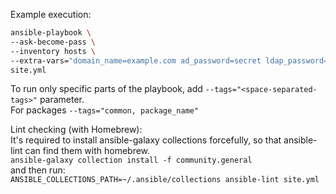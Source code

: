 Example execution:

```bash
ansible-playbook \
--ask-become-pass \
--inventory hosts \
--extra-vars="domain_name=example.com ad_password=secret ldap_password=secret mysql_password=secret slurmdb_password=secret" \
site.yml
```

To run only specific parts of the playbook, add `--tags="<space-separated-tags>"` parameter.\
For packages `--tags="common, package_name"`

Lint checking (with Homebrew):\
It's required to install ansible-galaxy collections forcefully, so that ansible-lint can find them with homebrew.\
`ansible-galaxy collection install -f community.general`\
and then run:\
`ANSIBLE_COLLECTIONS_PATH=~/.ansible/collections ansible-lint site.yml`
